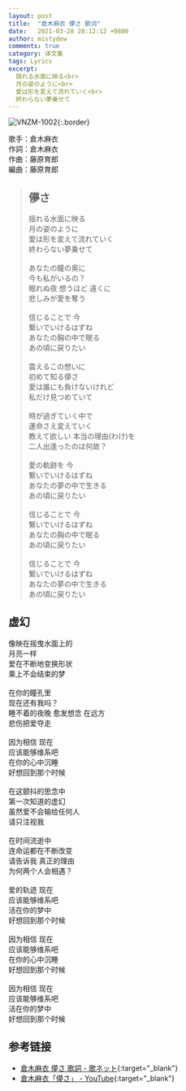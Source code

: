 ```yaml
---
layout: post
title:  "倉木麻衣 儚さ 歌词"
date:   2021-03-28 20:12:12 +0800
author: mistydew
comments: true
category: 译文集
tags: Lyrics
excerpt:
  揺れる水面に映る<br>
  月の姿のように<br>
  愛は形を変えて流れていく<br>
  終わらない夢乗せて
---
```

![VNZM-1002](https://www.generasia.com/w/images/0/01/Mai_Kuraki_Symphonic_Collection_in_Moscow_Regular.jpg){:.border}

歌手：倉木麻衣<br>
作詞：倉木麻衣<br>
作曲：藤原育郎<br>
編曲：藤原育郎

<blockquote class="original">
  <h2>儚さ</h2>
  <p>
    揺れる水面に映る<br>
    月の姿のように<br>
    愛は形を変えて流れていく<br>
    終わらない夢乗せて<br>
    <br>
    あなたの瞳の奥に<br>
    今も私がいるの？<br>
    眠れぬ夜 想うほど 遠くに<br>
    悲しみが愛を奪う<br>
    <br>
    信じることで 今<br>
    繋いでいけるはずね<br>
    あなたの胸の中で眠る<br>
    あの頃に戻りたい<br>
    <br>
    震えるこの想いに<br>
    初めて知る儚さ<br>
    愛は誰にも負けないけれど<br>
    私だけ見つめていて<br>
    <br>
    時が過ぎていく中で<br>
    運命さえ変えていく<br>
    教えて欲しい 本当の理由(わけ)を<br>
    二人出逢ったのは何故？<br>
    <br>
    愛の軌跡を 今<br>
    繋いでいけるはずね<br>
    あなたの夢の中で生きる<br>
    あの頃に戻りたい<br>
    <br>
    信じることで 今<br>
    繋いでいけるはずね<br>
    あなたの胸の中で眠る<br>
    あの頃に戻りたい<br>
    <br>
    信じることで 今<br>
    繋いでいけるはずね<br>
    あなたの夢の中で生きる<br>
    あの頃に戻りたい
  </p>
</blockquote>

<div class="translation">
  <h2>虚幻</h2>
  <p>
    像映在摇曳水面上的<br>
    月亮一样<br>
    爱在不断地变换形状<br>
    乘上不会结束的梦<br>
    <br>
    在你的瞳孔里<br>
    现在还有我吗？<br>
    睡不着的夜晚 愈发想念 在远方<br>
    悲伤把爱夺走<br>
    <br>
    因为相信 现在<br>
    应该能够维系吧<br>
    在你的心中沉睡<br>
    好想回到那个时候<br>
    <br>
    在这颤抖的思念中<br>
    第一次知道的虚幻<br>
    虽然爱不会输给任何人<br>
    请只注视我<br>
    <br>
    在时间流逝中<br>
    连命运都在不断改变<br>
    请告诉我 真正的理由<br>
    为何两个人会相遇？<br>
    <br>
    爱的轨迹 现在<br>
    应该能够维系吧<br>
    活在你的梦中<br>
    好想回到那个时候<br>
    <br>
    因为相信 现在<br>
    应该能够维系吧<br>
    在你的心中沉睡<br>
    好想回到那个时候<br>
    <br>
    因为相信 现在<br>
    应该能够维系吧<br>
    活在你的梦中<br>
    好想回到那个时候
  </p>
</div>

## 参考链接

* [倉木麻衣 儚さ 歌詞 - 歌ネット](https://www.uta-net.com/song/139668/){:target="_blank"}
* [倉木麻衣「儚さ」 - YouTube](https://youtu.be/Dc6JQ25wCK0){:target="_blank"}
